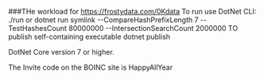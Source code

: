 ###THe workload for https://frostydata.com/0Kdata
To run use DotNet CLI:
./run
or
dotnet run symlink --CompareHashPrefixLength 7 --TestHashesCount 80000000 --IntersectionSearchCount 2000000
TO publish self-containing executable
dotnet publish

DotNet Core version 7 or higher.

The Invite code on the BOINC site is HappyAllYear
